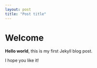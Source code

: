 ```yaml
---
layout: post
title: "Post title"
---
```


# Welcome

**Hello world**, this is my first Jekyll blog post.

I hope you like it!
